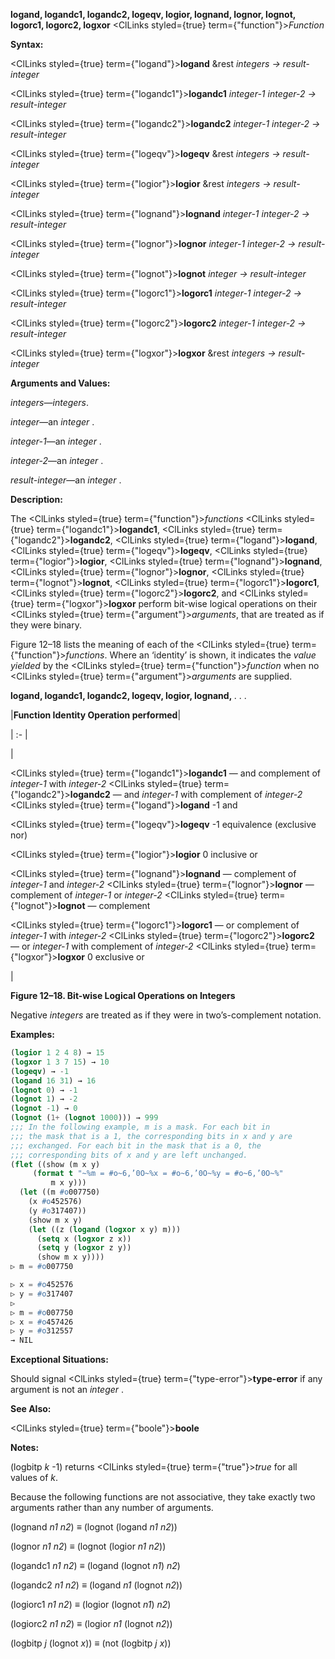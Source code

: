 **logand, logandc1, logandc2, logeqv, logior, lognand, lognor, lognot, logorc1, logorc2, logxor** <ClLinks styled={true} term={"function"}><i>Function</i></ClLinks> 



**Syntax:** 



<ClLinks styled={true} term={"logand"}><b>logand</b></ClLinks> &amp;rest *integers → result-integer* 



<ClLinks styled={true} term={"logandc1"}><b>logandc1</b></ClLinks> *integer-1 integer-2 → result-integer* 



<ClLinks styled={true} term={"logandc2"}><b>logandc2</b></ClLinks> *integer-1 integer-2 → result-integer* 



<ClLinks styled={true} term={"logeqv"}><b>logeqv</b></ClLinks> &amp;rest *integers → result-integer* 



<ClLinks styled={true} term={"logior"}><b>logior</b></ClLinks> &amp;rest *integers → result-integer* 



<ClLinks styled={true} term={"lognand"}><b>lognand</b></ClLinks> *integer-1 integer-2 → result-integer* 



<ClLinks styled={true} term={"lognor"}><b>lognor</b></ClLinks> *integer-1 integer-2 → result-integer* 



<ClLinks styled={true} term={"lognot"}><b>lognot</b></ClLinks> *integer → result-integer* 



<ClLinks styled={true} term={"logorc1"}><b>logorc1</b></ClLinks> *integer-1 integer-2 → result-integer* 



<ClLinks styled={true} term={"logorc2"}><b>logorc2</b></ClLinks> *integer-1 integer-2 → result-integer* 



<ClLinks styled={true} term={"logxor"}><b>logxor</b></ClLinks> &amp;rest *integers → result-integer* 



**Arguments and Values:** 



*integers*—*integers*. 



*integer*—an *integer* . 



*integer-1*—an *integer* . 



*integer-2*—an *integer* . 



*result-integer*—an *integer* . 



**Description:** 



The <ClLinks styled={true} term={"function"}><i>functions</i></ClLinks> <ClLinks styled={true} term={"logandc1"}><b>logandc1</b></ClLinks>, <ClLinks styled={true} term={"logandc2"}><b>logandc2</b></ClLinks>, <ClLinks styled={true} term={"logand"}><b>logand</b></ClLinks>, <ClLinks styled={true} term={"logeqv"}><b>logeqv</b></ClLinks>, <ClLinks styled={true} term={"logior"}><b>logior</b></ClLinks>, <ClLinks styled={true} term={"lognand"}><b>lognand</b></ClLinks>, <ClLinks styled={true} term={"lognor"}><b>lognor</b></ClLinks>, <ClLinks styled={true} term={"lognot"}><b>lognot</b></ClLinks>, <ClLinks styled={true} term={"logorc1"}><b>logorc1</b></ClLinks>, <ClLinks styled={true} term={"logorc2"}><b>logorc2</b></ClLinks>, and <ClLinks styled={true} term={"logxor"}><b>logxor</b></ClLinks> perform bit-wise logical operations on their <ClLinks styled={true} term={"argument"}><i>arguments</i></ClLinks>, that are treated as if they were binary. 



Figure 12–18 lists the meaning of each of the <ClLinks styled={true} term={"function"}><i>functions</i></ClLinks>. Where an ‘identity’ is shown, it indicates the *value yielded* by the <ClLinks styled={true} term={"function"}><i>function</i></ClLinks> when no <ClLinks styled={true} term={"argument"}><i>arguments</i></ClLinks> are supplied. 







 



 



**logand, logandc1, logandc2, logeqv, logior, lognand,** *. . .* 



|**Function Identity Operation performed**|

| :- |

|<p><ClLinks styled={true} term={"logandc1"}><b>logandc1</b></ClLinks> — and complement of *integer-1* with *integer-2* <ClLinks styled={true} term={"logandc2"}><b>logandc2</b></ClLinks> — and *integer-1* with complement of *integer-2* <ClLinks styled={true} term={"logand"}><b>logand</b></ClLinks> -1 and </p><p><ClLinks styled={true} term={"logeqv"}><b>logeqv</b></ClLinks> -1 equivalence (exclusive nor) </p><p><ClLinks styled={true} term={"logior"}><b>logior</b></ClLinks> 0 inclusive or </p><p><ClLinks styled={true} term={"lognand"}><b>lognand</b></ClLinks> — complement of *integer-1* and *integer-2* <ClLinks styled={true} term={"lognor"}><b>lognor</b></ClLinks> — complement of *integer-1* or *integer-2* <ClLinks styled={true} term={"lognot"}><b>lognot</b></ClLinks> — complement </p><p><ClLinks styled={true} term={"logorc1"}><b>logorc1</b></ClLinks> — or complement of *integer-1* with *integer-2* <ClLinks styled={true} term={"logorc2"}><b>logorc2</b></ClLinks> — or *integer-1* with complement of *integer-2* <ClLinks styled={true} term={"logxor"}><b>logxor</b></ClLinks> 0 exclusive or</p>|





**Figure 12–18. Bit-wise Logical Operations on Integers** 



Negative *integers* are treated as if they were in two’s-complement notation. 



**Examples:**
```lisp
(logior 1 2 4 8) → 15 
(logxor 1 3 7 15) → 10 
(logeqv) → -1 
(logand 16 31) → 16 
(lognot 0) → -1 
(lognot 1) → -2 
(lognot -1) → 0 
(lognot (1+ (lognot 1000))) → 999 
;;; In the following example, m is a mask. For each bit in 
;;; the mask that is a 1, the corresponding bits in x and y are 
;;; exchanged. For each bit in the mask that is a 0, the 
;;; corresponding bits of x and y are left unchanged. 
(flet ((show (m x y) 
	 (format t "~%m = #o~6,’0O~%x = #o~6,’0O~%y = #o~6,’0O~%" 
		 m x y))) 
  (let ((m #o007750) 
	(x #o452576) 
	(y #o317407)) 
    (show m x y) 
    (let ((z (logand (logxor x y) m))) 
      (setq x (logxor z x)) 
      (setq y (logxor z y)) 
      (show m x y)))) 
▷ m = #o007750 

▷ x = #o452576 
▷ y = #o317407 
▷ 
▷ m = #o007750 
▷ x = #o457426 
▷ y = #o312557 
→ NIL 
```
**Exceptional Situations:** 



Should signal <ClLinks styled={true} term={"type-error"}><b>type-error</b></ClLinks> if any argument is not an *integer* . 



**See Also:** 



<ClLinks styled={true} term={"boole"}><b>boole</b></ClLinks> 



**Notes:** 



(logbitp *k* -1) returns <ClLinks styled={true} term={"true"}><i>true</i></ClLinks> for all values of *k*. 



Because the following functions are not associative, they take exactly two arguments rather than any number of arguments. 



(lognand *n1 n2*) *≡* (lognot (logand *n1 n2*)) 



(lognor *n1 n2*) *≡* (lognot (logior *n1 n2*)) 



(logandc1 *n1 n2*) *≡* (logand (lognot *n1*) *n2*) 



(logandc2 *n1 n2*) *≡* (logand *n1* (lognot *n2*)) 



(logiorc1 *n1 n2*) *≡* (logior (lognot *n1*) *n2*) 



(logiorc2 *n1 n2*) *≡* (logior *n1* (lognot *n2*)) 



(logbitp *j* (lognot *x*)) *≡* (not (logbitp *j x*)) 



